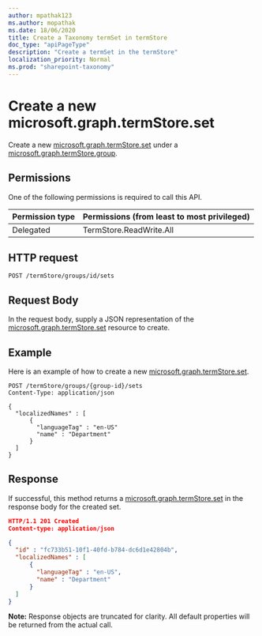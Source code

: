 ```yaml
---
author: mpathak123
ms.author: mopathak
ms.date: 18/06/2020
title: Create a Taxonomy termSet in termStore
doc_type: "apiPageType"
description: "Create a termSet in the termStore"
localization_priority: Normal
ms.prod: "sharepoint-taxonomy"
---
```

# Create a new microsoft.graph.termStore.set

Create a new [microsoft.graph.termStore.set] under a [microsoft.graph.termStore.group][].

## Permissions

One of the following permissions is required to call this API. 

|Permission type      | Permissions (from least to most privileged)              |
|:--------------------|:---------------------------------------------------------|
|Delegated |TermStore.ReadWrite.All |


## HTTP request

```http
POST /termStore/groups/id/sets
```
## Request Body
In the request body, supply a JSON representation of the [microsoft.graph.termStore.set][] resource to create.

## Example
Here is an example of how to create a new [microsoft.graph.termStore.set].

```http
POST /termStore/groups/{group-id}/sets
Content-Type: application/json

{    
  "localizedNames" : [
      {
        "languageTag" : "en-US"
        "name" : "Department"
      }
  ]
}
```

## Response
If successful, this method returns a [microsoft.graph.termStore.set][] in the response body for the created set.

<!-- { "blockType": "response", "@odata.type": "microsoft.graph.term", "truncated": true } -->

```json
HTTP/1.1 201 Created
Content-type: application/json

{  
  "id" : "fc733b51-10f1-40fd-b784-dc6d1e42804b",
  "localizedNames" : [
      {
        "languageTag" : "en-US",
        "name" : "Department"
      }
  ]
}
```
**Note:** Response objects are truncated for clarity.
All default properties will be returned from the actual call.

[microsoft.graph.termStore.set]: ../resources/termSet.md
[microsoft.graph.termStore.group]: ../resources/termGroup.md
[microsoft.graph.termStore.term]: ../resources/term.md

<!--
{
  "type": "#page.annotation",
  "description": "Create a termSet entity in termStore",
  "keywords": "term,termStore",
  "section": "documentation",
  "tocPath": "termStore/Create termSet",
  "suppressions": [
  ]
}
-->


